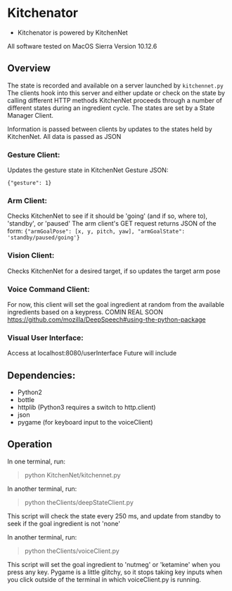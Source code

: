 # Kitchenator

* Kitchenator is powered by KitchenNet 

All software tested on MacOS Sierra Version 10.12.6

## Overview
The state is recorded and available on a server launched by `kitchennet.py`
The clients hook into this server and either update or check on the state by calling different HTTP methods
KitchenNet proceeds through a number of different states during an ingredient cycle. The states are set by a State Manager Client.

Information is passed between clients by updates to the states held by KitchenNet.
All data is passed as JSON

### Gesture Client:
Updates the gesture state in KitchenNet 
Gesture JSON: 

`{"gesture": 1}`

### Arm Client:
Checks KitchenNet to see if it should be 'going' (and if so, where to), 'standby', or 'paused'
The arm client's GET request returns JSON of the form:
`{"armGoalPose": [x, y, pitch, yaw], "armGoalState": 'standby/paused/going'}`

### Vision Client:
Checks KitchenNet for a desired target, if so updates the target arm pose

### Voice Command Client:
For now, this client will set the goal ingredient at random from the available ingredients based on a keypress.
COMIN REAL SOON
https://github.com/mozilla/DeepSpeech#using-the-python-package

### Visual User Interface:
Access at localhost:8080/userInterface
Future will include 
## Dependencies:
* Python2
* bottle
* httplib (Python3 requires a switch to http.client)
* json
* pygame (for keyboard input to the voiceClient)


## Operation

In one terminal, run: 
> python KitchenNet/kitchennet.py

In another terminal, run:
> python theClients/deepStateClient.py

This script will check the state every 250 ms, and update from standby to seek if the goal ingredient is not 'none'

In another terminal, run:
> python theClients/voiceClient.py

This script will set the goal ingredient to 'nutmeg' or 'ketamine' when you press any key. Pygame is a little glitchy, so it stops taking key inputs when you click outside of the terminal in which voiceClient.py is running.
